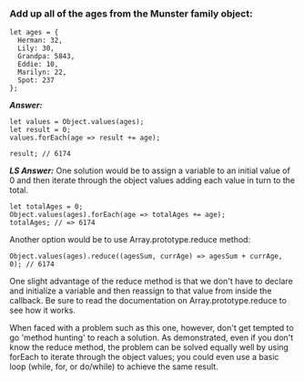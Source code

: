 ### Add up all of the ages from the Munster family object:

```
let ages = {
  Herman: 32,
  Lily: 30,
  Grandpa: 5843,
  Eddie: 10,
  Marilyn: 22,
  Spot: 237
};
```

***Answer:***
```
let values = Object.values(ages);
let result = 0;
values.forEach(age => result += age);

result; // 6174
```

***LS Answer:***
One solution would be to assign a variable to an initial value of 0 and then iterate through the object values adding each value in turn to the total.

```
let totalAges = 0;
Object.values(ages).forEach(age => totalAges += age);
totalAges; // => 6174
```

Another option would be to use Array.prototype.reduce method:

```
Object.values(ages).reduce((agesSum, currAge) => agesSum + currAge, 0); // 6174
```

One slight advantage of the reduce method is that we don't have to declare and initialize a variable and then reassign to that value from inside the callback. Be sure to read the documentation on Array.prototype.reduce to see how it works.

When faced with a problem such as this one, however, don't get tempted to go 'method hunting' to reach a solution. As demonstrated, even if you don't know the reduce method, the problem can be solved equally well by using forEach to iterate through the object values; you could even use a basic loop (while, for, or do/while) to achieve the same result.